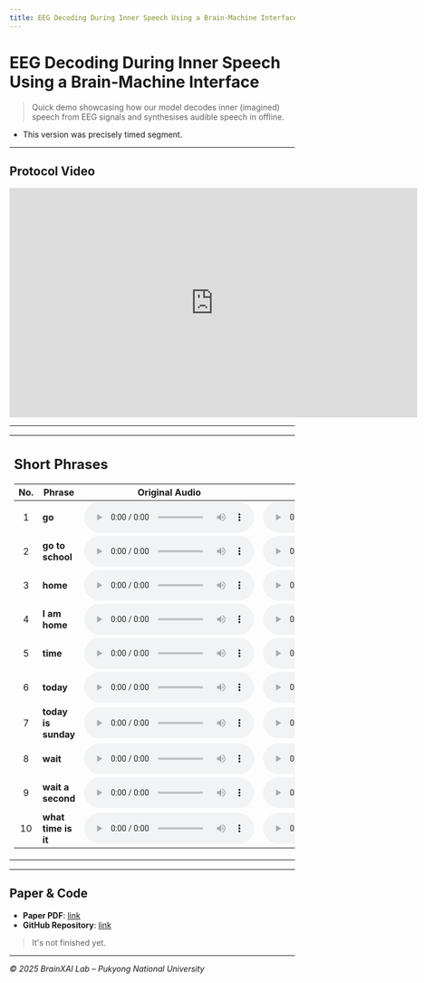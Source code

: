 ```yaml
---
title: EEG Decoding During Inner Speech Using a Brain-Machine Interface
---
```


# EEG Decoding During Inner Speech Using a Brain-Machine Interface
> Quick demo showcasing how our model decodes inner (imagined) speech from EEG signals and synthesises audible speech in offline.
- This version was precisely timed segment.

---

## Protocol Video
<iframe width="720" height="405" src="https://www.youtube.com/embed/Hh71r9p2UAg"
        title="Protocol video" frameborder="0" allowfullscreen></iframe>

---
<table>
<tr>
<td>
        
## Short Phrases

| No. | Phrase               | Original&nbsp;Audio | EEG-Imagined&nbsp;Audio |
|:--:|----------------------|--------------------|-----------------------|
| 1 | **go**                | <audio controls src="audio/tar_go.wav"></audio> | <audio controls src="audio/pred_go.wav"></audio> |
| 2 | **go to school**      | <audio controls src="audio/tar_gotoschool.wav"></audio> | <audio controls src="audio/pred_gotoschool.wav"></audio> |
| 3 | **home**              | <audio controls src="audio/tar_home.wav"></audio> | <audio controls src="audio/pred_home.wav"></audio> |
| 4 | **I am home**         | <audio controls src="audio/tar_iamhome.wav"></audio> | <audio controls src="audio/pred_iamhome.wav"></audio> |
| 5 | **time**              | <audio controls src="audio/tar_time.wav"></audio> | <audio controls src="audio/pred_time.wav"></audio> |
| 6 | **today**             | <audio controls src="audio/tar_today.wav"></audio> | <audio controls src="audio/pred_today.wav"></audio> |
| 7 | **today is sunday**   | <audio controls src="audio/tar_todayissunday.wav"></audio> | <audio controls src="audio/pred_todayissunday.wav"></audio> |
| 8 | **wait**              | <audio controls src="audio/tar_wait.wav"></audio> | <audio controls src="audio/pred_wait.wav"></audio> |
| 9 | **wait a second**     | <audio controls src="audio/tar_waitaseconds.wav"></audio> | <audio controls src="audio/pred_waitaseconds.wav"></audio> |
|10 | **what time is it**   | <audio controls src="audio/tar_whattimeisit.wav"></audio> | <audio controls src="audio/pred_whattimeisit.wav"></audio> |

</td>
<td>
        
## Full Sentences

| No. | Phrase | Original&nbsp;Audio | EEG-Imagined&nbsp;Audio |
|:--:|----------------------|--------------------|-----------------------|
| 1 | **i_am_a_student_at_this_school** | <audio controls src="audio/tar_i_am_a_student_at_this_school.wav"></audio> | <audio controls src="audio/pred_i_am_a_student_at_this_school.wav"></audio> | 
| 2 | **i_lost_my_notebook_yesterday** | <audio controls src="audio/tar_i_lost_my_notebook_yesterday.wav"></audio> | <audio controls src="audio/pred_i_lost_my_notebook_yesterday.wav"></audio> | 
| 3 | **please_close_the_window_before_you_go** | <audio controls src="audio/tar_please_close_the_window_before_you_go.wav"></audio> | <audio controls src="audio/pred_please_close_the_window_before_you_go.wav"></audio> | 
| 4 | **the_library_was_very_quiet** | <audio controls src="audio/tar_the_library_was_very_quiet.wav"></audio> | <audio controls src="audio/pred_the_library_was_very_quiet.wav"></audio> | 
| 5 | **we_played_baseball_at_the_park** | <audio controls src="audio/tar_we_played_baseball_at_the_park.wav"></audio> | <audio controls src="audio/pred_we_played_baseball_at_the_park.wav"></audio> | 
| 6 | **he gave me information about the rule** | <audio controls src="audio/tar_he gave me information about the rule.wav"></audio> | <audio controls src="audio/pred_he gave me information about the rule.wav"></audio> | 
| 7 | **i saved document on the desktop** | <audio controls src="audio/tar_i saved document on the desktop.wav"></audio> | <audio controls src="audio/pred_i saved document on the desktop.wav"></audio> | 
| 8 | **i used a dictionary to find the word** | <audio controls src="audio/tar_i used a dictionary to find the word.wav"></audio> | <audio controls src="audio/pred_i used a dictionary to find the word.wav"></audio> | 
| 9 | **she waited for me near the airport** | <audio controls src="audio/tar_she waited for me near the airport.wav"></audio> | <audio controls src="audio/pred_she waited for me near the airport.wav"></audio> |
|10 | **the classroom was empty when i arrived** | <audio controls src="audio/tar_the classroom was empty when i arrived.wav"></audio> | <audio controls src="audio/pred_the classroom was empty when i arrived.wav"></audio> |
        
</td>
</tr>
</table>

---

## Paper & Code
- **Paper PDF**: [link](#)
- **GitHub Repository**: [link](#)
> It's not finished yet.
---

_© 2025 BrainXAI Lab – Pukyong National University_
